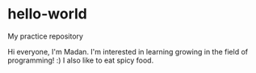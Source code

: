 # hello-world
My practice repository


Hi everyone,
I'm Madan. I'm interested in learning growing in the field of programming! :)
I also like to eat spicy food.
